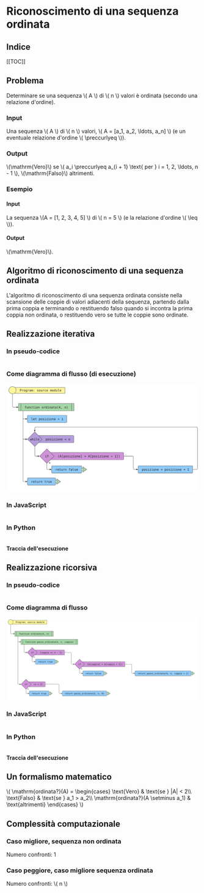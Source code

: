 # Riconoscimento di una sequenza ordinata

## Indice

[[TOC]]

## Problema

Determinare se una sequenza \\( A \\) di \\( n \\) valori è ordinata (secondo una relazione d'ordine).

### Input

Una sequenza \\( A \\) di \\( n \\) valori, \\( A = \[a_1, a_2, \ldots, a_n\] \\) (e un eventuale relazione d'ordine \\( \\preccurlyeq \\)).

### Output

\\(\\mathrm{Vero}\\) se \\( a_i \\preccurlyeq a\_{i + 1} \\text{ per } i = 1, 2, \\ldots, n -
1 \\), \\(\\mathrm{Falso}\\) altrimenti.

### Esempio

#### Input

La sequenza \\(A = [1, 2, 3, 4, 5] \\) di \\( n = 5 \\) (e la relazione d'ordine \\( \\leq \\)).

#### Output

\\(\\mathrm{Vero}\\).

## Algoritmo di riconoscimento di una sequenza ordinata

L'algoritmo di riconoscimento di una sequenza ordinata consiste nella scansione delle
coppie di valori adiacenti della sequenza, partendo dalla prima coppia e terminando o
restituendo falso quando si incontra la prima coppia non ordinata, o restituendo vero
se tutte le coppie sono ordinate.

## Realizzazione iterativa

### In pseudo-codice

<pre><code class="pseudo" algo="verifica_ordinamento_iterativa"></code></pre>

### Come diagramma di flusso (di esecuzione)

![](./codice/verifica_ordinamento_iterativa.fc.svg)

### In JavaScript

<pre><code class="javascript" algo="verifica_ordinamento_iterativa"></code></pre>

### In Python

<pre><code class="python" algo="verifica_ordinamento_iterativa"></code></pre>

#### Traccia dell'esecuzione

<div class="pytutorVisualizer" data-tracefile="./tracce/verifica_ordinamento_iterativa_tracce.json" data-params="{'embeddedMode': true,'startingInstruction': 5}" id="verifica_ordinamento_iterativa_tracce"> </div>

## Realizzazione ricorsiva

### In pseudo-codice

<pre><code class="pseudo" algo="verifica_ordinamento_ricorsiva"></code></pre>

### Come diagramma di flusso

![](./codice/verifica_ordinamento_ricorsiva.fc.svg)

### In JavaScript

<pre><code class="javascript" algo="verifica_ordinamento_ricorsiva"></code></pre>

### In Python

<pre><code class="python" algo="verifica_ordinamento_ricorsiva"></code></pre>

#### Traccia dell'esecuzione

<div class="pytutorVisualizer" data-tracefile="./tracce/verifica_ordinamento_ricorsiva_tracce.json" data-params='{"embeddedMode": true, "jumpToEnd": true' id="verifica_ordinamento_ricorsiva_tracce"> </div>

## Un formalismo matematico

\\( \\mathrm{ordinata?}(A) = \\begin{cases} \\text{Vero} & \\text{se }
|A| < 2\\\\ \\text{Falso} & \\text{se } a_1 \> a_2\\\\
\\mathrm{ordinata?}(A \\setminus a_1) & \\text{altrimenti} \\end{cases}
\\)

## Complessità computazionale

### Caso migliore, sequenza non ordinata

Numero confronti: 1

### Caso peggiore, caso migliore sequenza ordinata

Numero confronti: \\( n \\)
